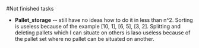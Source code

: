 #Not finished tasks

 - **Pallet_storage** -- still have no ideas how to do it in less than n^2. Sorting is useless because of the example [10, 1], [6, 5], [3, 2]. Splitting and deleting pallets which I can situate on others is laso useless because of the pallet set where no pallet can be situated on another.



